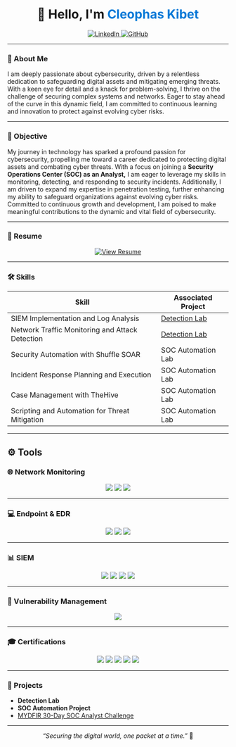 <!-- Profile Header -->
<h1 align="center">👋 Hello, I'm <span style="color:#0078D7;">Cleophas Kibet</span></h1>
<p align="center">
    <a href="https://linkedin.com/in/kibetcleophas/">
        <img src="https://img.shields.io/badge/-LinkedIn-0072b1?style=for-the-badge&logo=linkedin&logoColor=white" alt="LinkedIn" />
    </a>
    <a href="https://github.com/kibetcleophas">
        <img src="https://img.shields.io/badge/-GitHub-181717?style=for-the-badge&logo=github&logoColor=white" alt="GitHub" />
    </a>
</p>

---


### 💬 About Me

I am deeply passionate about cybersecurity, driven by a relentless dedication to safeguarding digital assets and mitigating emerging threats. With a keen eye for detail and a knack for problem-solving, I thrive on the challenge of securing complex systems and networks. Eager to stay ahead of the curve in this dynamic field, I am committed to continuous learning and innovation to protect against evolving cyber risks.

---

### 🎯 Objective

My journey in technology has sparked a profound passion for cybersecurity, propelling me toward a career dedicated to protecting digital assets and combating cyber threats. With a focus on joining a **Security Operations Center (SOC) as an Analyst,** I am eager to leverage my skills in monitoring, detecting, and responding to security incidents. Additionally, I am driven to expand my expertise in penetration testing, further enhancing my ability to safeguard organizations against evolving cyber risks. Committed to continuous growth and development, I am poised to make meaningful contributions to the dynamic and vital field of cybersecurity.

---

### 📄 Resume

<p align="center">
 <a href="https://github.com/Kibet-Cleo/Kibet-Cleo/blob/main/Cleophas%20Kibet%20-%20Resume.pdf" target="_blank">
    <img src="https://img.shields.io/badge/📄_View_My_Resume-blue?style=for-the-badge&logo=readthedocs&logoColor=white" alt="View Resume" />
  </a>
</p>

---

### 🛠️ Skills

| Skill | Associated Project |
|-------|--------------------|
| SIEM Implementation and Log Analysis | <a href="https://google.com">Detection Lab</a> |
| Network Traffic Monitoring and Attack Detection | <a href="https://google.com">Detection Lab</a> |
| Security Automation with Shuffle SOAR | SOC Automation Lab |
| Incident Response Planning and Execution | SOC Automation Lab |
| Case Management with TheHive | SOC Automation Lab |
| Scripting and Automation for Threat Mitigation | SOC Automation Lab |

---

## ⚙️ Tools

### 🌐 Network Monitoring
<div align="center">
    <img src="https://img.shields.io/badge/-Wireshark-1679A7?style=for-the-badge&logo=Wireshark&logoColor=white" />
    <img src="https://img.shields.io/badge/-Suricata-EF3B2D?style=for-the-badge&logo=Suricata&logoColor=white" />
    <img src="https://img.shields.io/badge/-Zeek-777BB4?style=for-the-badge&logo=Zeek&logoColor=white" />
</div>

---

### 💻 Endpoint & EDR
<div align="center">
    <img src="https://img.shields.io/badge/-Microsoft_Defender_for_Endpoint-00A4EF?style=for-the-badge&logo=Microsoft&logoColor=white" />
    <img src="https://img.shields.io/badge/-Velociraptor-4B275F?style=for-the-badge&logo=Velociraptor&logoColor=white" />
    <img src="https://img.shields.io/badge/-CrowdStrike_Falcon-EF3124?style=for-the-badge&logo=crowdstrike&logoColor=white" />
</div>

---

### 📊 SIEM
<div align="center">
    <img src="https://img.shields.io/badge/-CrowdStrike_Falcon-EF3124?style=for-the-badge&logo=crowdstrike&logoColor=white" />
    <img src="https://img.shields.io/badge/-Microsoft_Sentinel-0078D4?style=for-the-badge&logo=Microsoft&logoColor=white" />
    <img src="https://img.shields.io/badge/-Splunk-000000?style=for-the-badge&logo=Splunk&logoColor=white" />
    <img src="https://img.shields.io/badge/-Elastic-005571?style=for-the-badge&logo=Elastic&logoColor=white" />
</div>

---

### 🧩 Vulnerability Management
<div align="center">
    <img src="https://img.shields.io/badge/-Qualys-ED2B2A?style=for-the-badge&logo=Qualys&logoColor=white" />
</div>

---

### 🎓 Certifications

<div align="center">
    <img src="https://img.shields.io/badge/-Security%2B-FF0000?style=for-the-badge&logo=CompTIA&logoColor=white" />
    <img src="https://img.shields.io/badge/-Network%2B-007ACC?style=for-the-badge&logo=CompTIA&logoColor=white" />
    <img src="https://img.shields.io/badge/-A%2B-4D4D4D?style=for-the-badge&logo=CompTIA&logoColor=white" />
    <img src="https://img.shields.io/badge/-CDSA-006400?style=for-the-badge&logoColor=white" />
    <img src="https://img.shields.io/badge/-CCD-000080?style=for-the-badge&logoColor=white" />
</div>

---

### 🚀 Projects

- **Detection Lab**
- **SOC Automation Project**
- <a href="https://github.com/Kibet-Cleo/MYDFIR-30-Day-SOC-Analyst-Challenge">MYDFIR 30-Day SOC Analyst Challenge</a>

---

<p align="center">
  <i>“Securing the digital world, one packet at a time.”</i> 🔐
</p>

